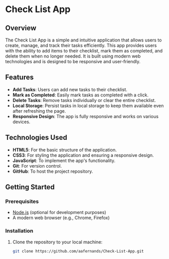 # Check List App

## Overview

The Check List App is a simple and intuitive application that allows users to create, manage, and track their tasks efficiently. This app provides users with the ability to add items to their checklist, mark them as completed, and delete them when no longer needed. It is built using modern web technologies and is designed to be responsive and user-friendly.

## Features

- **Add Tasks**: Users can add new tasks to their checklist.
- **Mark as Completed**: Easily mark tasks as completed with a click.
- **Delete Tasks**: Remove tasks individually or clear the entire checklist.
- **Local Storage**: Persist tasks in local storage to keep them available even after refreshing the page.
- **Responsive Design**: The app is fully responsive and works on various devices.

## Technologies Used

- **HTML5**: For the basic structure of the application.
- **CSS3**: For styling the application and ensuring a responsive design.
- **JavaScript**: To implement the app's functionality.
- **Git**: For version control.
- **GitHub**: To host the project repository.

## Getting Started

### Prerequisites

- [Node.js](https://nodejs.org/) (optional for development purposes)
- A modern web browser (e.g., Chrome, Firefox)

### Installation

1. Clone the repository to your local machine:
   ```bash
   git clone https://github.com/aafernands/Check-List-App.git
